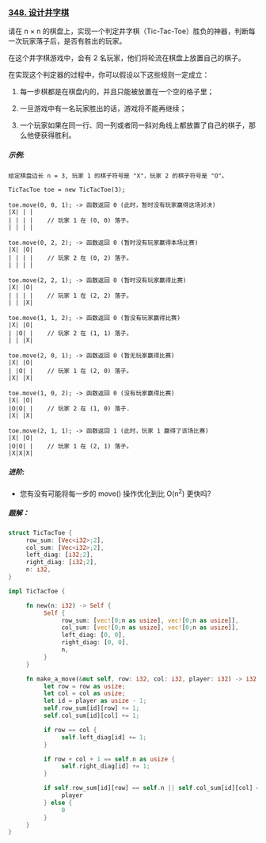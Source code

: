 ### [348. 设计井字棋](https://leetcode.cn/problems/design-tic-tac-toe/)
请在 n × n 的棋盘上，实现一个判定井字棋（Tic-Tac-Toe）胜负的神器，判断每一次玩家落子后，是否有胜出的玩家。

在这个井字棋游戏中，会有 2 名玩家，他们将轮流在棋盘上放置自己的棋子。

在实现这个判定器的过程中，你可以假设以下这些规则一定成立：

1. 每一步棋都是在棋盘内的，并且只能被放置在一个空的格子里；

2. 一旦游戏中有一名玩家胜出的话，游戏将不能再继续；

3. 一个玩家如果在同一行、同一列或者同一斜对角线上都放置了自己的棋子，那么他便获得胜利。

##### 示例:
```
给定棋盘边长 n = 3, 玩家 1 的棋子符号是 "X"，玩家 2 的棋子符号是 "O"。

TicTacToe toe = new TicTacToe(3);

toe.move(0, 0, 1); -> 函数返回 0 (此时，暂时没有玩家赢得这场对决)
|X| | |
| | | |    // 玩家 1 在 (0, 0) 落子。
| | | |

toe.move(0, 2, 2); -> 函数返回 0 (暂时没有玩家赢得本场比赛)
|X| |O|
| | | |    // 玩家 2 在 (0, 2) 落子。
| | | |

toe.move(2, 2, 1); -> 函数返回 0 (暂时没有玩家赢得比赛)
|X| |O|
| | | |    // 玩家 1 在 (2, 2) 落子。
| | |X|

toe.move(1, 1, 2); -> 函数返回 0 (暂没有玩家赢得比赛)
|X| |O|
| |O| |    // 玩家 2 在 (1, 1) 落子。
| | |X|

toe.move(2, 0, 1); -> 函数返回 0 (暂无玩家赢得比赛)
|X| |O|
| |O| |    // 玩家 1 在 (2, 0) 落子。
|X| |X|

toe.move(1, 0, 2); -> 函数返回 0 (没有玩家赢得比赛)
|X| |O|
|O|O| |    // 玩家 2 在 (1, 0) 落子.
|X| |X|

toe.move(2, 1, 1); -> 函数返回 1 (此时，玩家 1 赢得了该场比赛)
|X| |O|
|O|O| |    // 玩家 1 在 (2, 1) 落子。
|X|X|X|
```

##### 进阶:
- 您有没有可能将每一步的 move() 操作优化到比 O(n<sup>2</sup>) 更快吗?

##### 题解：
```rust
struct TicTacToe {
     row_sum: [Vec<i32>;2],
     col_sum: [Vec<i32>;2],
     left_diag: [i32;2],
     right_diag: [i32;2],
     n: i32,
}

impl TicTacToe {

     fn new(n: i32) -> Self {
          Self {
               row_sum: [vec![0;n as usize], vec![0;n as usize]],
               col_sum: [vec![0;n as usize], vec![0;n as usize]],
               left_diag: [0, 0],
               right_diag: [0, 0],
               n,
          }
     }

     fn make_a_move(&mut self, row: i32, col: i32, player: i32) -> i32 {
          let row = row as usize;
          let col = col as usize;
          let id = player as usize - 1;
          self.row_sum[id][row] += 1;
          self.col_sum[id][col] += 1;

          if row == col {
               self.left_diag[id] += 1;
          }

          if row + col + 1 == self.n as usize {
               self.right_diag[id] += 1;
          }

          if self.row_sum[id][row] == self.n || self.col_sum[id][col] == self.n || self.left_diag[id] == self.n || self.right_diag[id] == self.n {
               player
          } else {
               0
          }
     }
}
```
